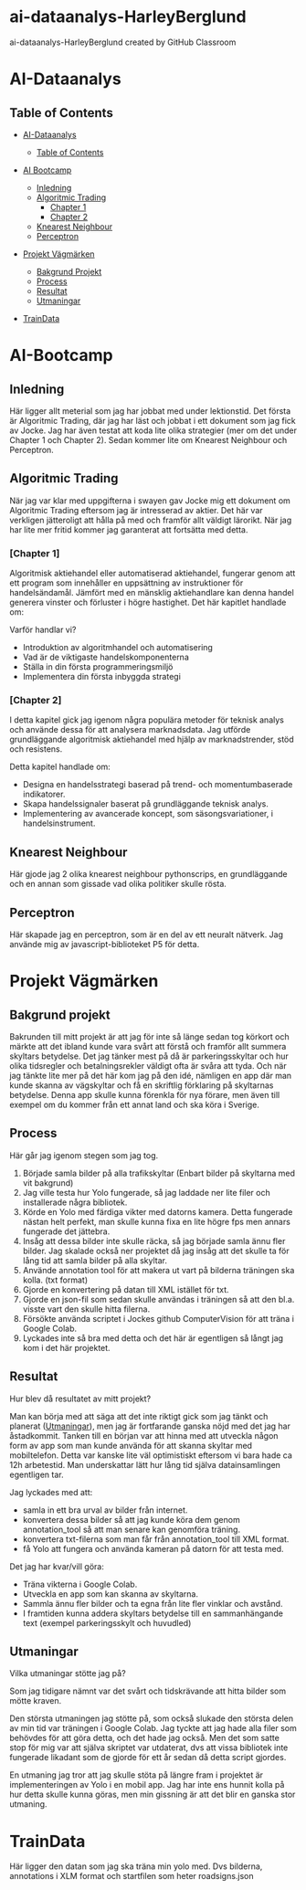 # ai-dataanalys-HarleyBerglund
ai-dataanalys-HarleyBerglund created by GitHub Classroom


# AI-Dataanalys

## Table of Contents

- [AI-Dataanalys](#ai-dataanalys)
  - [Table of Contents](#table-of-contents)
- [AI Bootcamp](#ai-bootcamp)
  - [Inledning](#inledning)
  - [Algoritmic Trading](#algoritmic-trading)
      - [Chapter 1](#chapter-1)
      - [Chapter 2](#chapter-2)
  - [Knearest Neighbour](#knearest-neighbour)
  - [Perceptron](#perceptron)
  
- [Projekt Vägmärken](#projekt-vägmärken)
  - [Bakgrund Projekt](#bakgrund-projekt)
  - [Process](#process)
  - [Resultat](#resultat)
  - [Utmaningar](#utmaningar)
- [TrainData](#traindata)


# AI-Bootcamp
## Inledning
Här ligger allt meterial som jag har jobbat med under lektionstid. Det första är Algoritmic Trading, där jag har läst och jobbat i ett dokument som jag fick av Jocke. Jag har även testat att koda lite olika strategier (mer om det under Chapter 1 och Chapter 2). Sedan kommer lite om Knearest Neighbour och Perceptron. 


## Algoritmic Trading
När jag var klar med uppgifterna i swayen gav Jocke mig ett dokument om Algoritmic Trading eftersom jag är intresserad av aktier. Det här var verkligen jätteroligt att hålla på med och framför allt väldigt lärorikt. När jag har lite mer fritid kommer jag garanterat att fortsätta med detta. 

### [Chapter 1]
Algoritmisk aktiehandel eller automatiserad aktiehandel, fungerar genom att ett program som innehåller en uppsättning av
instruktioner för handelsändamål. Jämfört med en mänsklig aktiehandlare kan denna handel generera
vinster och förluster i högre hastighet. Det här kapitlet handlade om:

Varför handlar vi?
- Introduktion av algoritmhandel och automatisering
- Vad är de viktigaste handelskomponenterna
- Ställa in din första programmeringsmiljö
- Implementera din första inbyggda strategi

### [Chapter 2]
I detta kapitel gick jag igenom några populära metoder för teknisk analys och använde
dessa för att analysera marknadsdata. Jag utförde grundläggande algoritmisk aktiehandel
med hjälp av marknadstrender, stöd och resistens.

Detta kapitel handlade om:

- Designa en handelsstrategi baserad på trend- och momentumbaserade indikatorer. 
- Skapa handelssignaler baserat på grundläggande teknisk analys. 
- Implementering av avancerade koncept, som säsongsvariationer, i handelsinstrument.

## Knearest Neighbour
Här gjode jag 2 olika knearest neighbour pythonscrips, en grundläggande och en annan som gissade vad olika politiker skulle rösta. 
## Perceptron
Här skapade jag en perceptron, som är en del av ett neuralt nätverk. Jag använde mig av javascript-biblioteket P5 för detta. 


# Projekt Vägmärken
## Bakgrund projekt
Bakrunden till mitt projekt är att jag för inte så länge sedan tog körkort och märkte att det ibland kunde vara svårt att förstå och framför allt summera skyltars betydelse. Det jag tänker mest på då är parkeringsskyltar och hur olika tidsregler och betalningsrekler väldigt ofta är svåra att tyda. Och när jag tänkte lite mer på det här kom jag på den idé, nämligen en app där man kunde skanna av vägskyltar och få en skriftlig förklaring på skyltarnas betydelse. Denna app skulle kunna förenkla för nya förare, men även till exempel om du kommer från ett annat land och ska köra i Sverige. 

## Process
Här går jag igenom stegen som jag tog.

1. Började samla bilder på alla trafikskyltar (Enbart bilder på skyltarna med vit bakgrund)
2. Jag ville testa hur Yolo fungerade, så jag laddade ner lite filer och installerade några bibliotek. 
3. Körde en Yolo med färdiga vikter med datorns kamera. Detta fungerade nästan helt perfekt, man skulle kunna fixa en lite högre fps men annars fungerade det jättebra. 
4. Insåg att dessa bilder inte skulle räcka, så jag började samla ännu fler bilder. Jag skalade också ner projektet då jag insåg att det skulle ta för lång tid att samla bilder på alla skyltar. 
5. Använde annotation tool för att makera ut vart på bilderna träningen ska kolla. (txt format)
6. Gjorde en konvertering på datan till XML istället för txt. 
7. Gjorde en json-fil som sedan skulle användas i träningen så att den bl.a. visste vart den skulle hitta filerna. 
8. Försökte använda scriptet i Jockes github ComputerVision för att träna i Google Colab. 
9. Lyckades inte så bra med detta och det här är egentligen så långt jag kom i det här projektet. 

## Resultat
Hur blev då resultatet av mitt projekt?

Man kan börja med att säga att det inte riktigt gick som jag tänkt och planerat ([Utmaningar](#utmaningar)), men jag är fortfarande ganska nöjd med det jag har åstadkommit. Tanken till en början var att hinna med att utveckla någon form av app som man kunde använda för att skanna skyltar med mobiltelefon. Detta var kanske lite väl optimistiskt eftersom vi bara hade ca 12h arbetestid. Man underskattar lätt hur lång tid själva datainsamlingen egentligen tar. 

Jag lyckades med att:

- samla in ett bra urval av bilder från internet.
- konvertera dessa bilder så att jag kunde köra dem genom annotation_tool så att man senare kan genomföra träning. 
- konvertera txt-filerna som man får från annotation_tool till XML format.
- få Yolo att fungera och använda kameran på datorn för att testa med. 

Det jag har kvar/vill göra: 

- Träna vikterna i Google Colab.
- Utveckla en app som kan skanna av skyltarna. 
- Sammla ännu fler bilder och ta egna från lite fler vinklar och avstånd. 
- I framtiden kunna addera skyltars betydelse till en sammanhängande text (exempel parkeringsskylt och huvudled)


## Utmaningar
Vilka utmaningar stötte jag på? 

Som jag tidigare nämnt var det svårt och tidskrävande att hitta bilder som mötte kraven. 

Den största utmaningen jag stötte på, som också slukade den största delen av min tid var träningen i Google Colab. Jag tyckte att jag hade alla filer som behövdes för att göra detta, och det hade jag också. Men det som satte stop för mig var att själva skriptet var utdaterat, dvs att vissa bibliotek inte fungerade likadant som de gjorde för ett år sedan då detta script gjordes. 

En utmaning jag tror att jag skulle stöta på längre fram i projektet är implementeringen av Yolo i en mobil app. Jag har inte ens hunnit kolla på hur detta skulle kunna göras, men min gissning är att det blir en ganska stor utmaning. 

# TrainData
Här ligger den datan som jag ska träna min yolo med. Dvs bilderna, annotations i XLM format och startfilen som heter roadsigns.json

